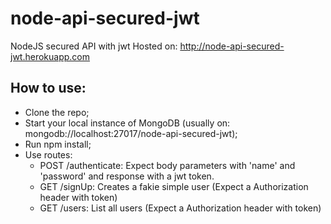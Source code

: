 # node-api-secured-jwt
NodeJS secured API with jwt
Hosted on: http://node-api-secured-jwt.herokuapp.com

## How to use:
- Clone the repo;
- Start your local instance of MongoDB (usually on: mongodb://localhost:27017/node-api-secured-jwt);
- Run npm install;
- Use routes:
  - POST /authenticate: Expect body parameters with 'name' and 'password' and response with a jwt token.
  - GET /signUp: Creates a fakie simple user (Expect a Authorization header with token)
  - GET /users: List all users (Expect a Authorization header with token)
